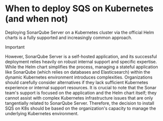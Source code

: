 # When to deploy SQS on Kubernetes (and when not)

Deploying SonarQube Server on a Kubernetes cluster via the official Helm charts is a fully supported and increasingly common approach.

> [!IMPORTANT]
> However, SonarQube Server is a self-hosted application, and its successful deployment relies heavily on robust internal support and specific expertise. While the Helm chart simplifies the process, managing a stateful application like SonarQube (which relies on databases and Elasticsearch) within the dynamic Kubernetes environment introduces complexities. Organizations should carefully consider alternatives if they lack sufficient Kubernetes experience or internal support resources. It is crucial to note that the Sonar team's support is focused on the application and the Helm chart itself; they cannot assist with complex Kubernetes infrastructure issues that are only tangentially related to SonarQube Server. Therefore, the decision to install SQS on K8s should be based on the organization's capacity to manage the underlying Kubernetes environment.